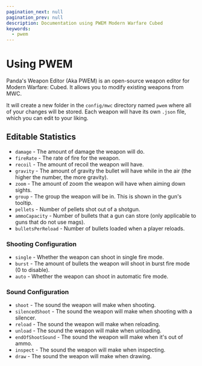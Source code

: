 ```yaml
---
pagination_next: null
pagination_prev: null
description: Documentation using PWEM Modern Warfare Cubed
keywords:
  - pwem
---
```


# Using PWEM
Panda's Weapon Editor (Aka PWEM) is an open-source weapon editor for Modern Warfare: Cubed. It allows you to modify existing weapons from MWC.

It will create a new folder in the `config/mwc` directory named `pwem` where all of your changes will be stored. Each weapon will have its own `.json` file, which you can edit to your liking.

## Editable Statistics
- `damage` - The amount of damage the weapon will do.
- `fireRate` - The rate of fire for the weapon.
- `recoil` - The amount of recoil the weapon will have.
- `gravity` - The amount of gravity the bullet will have while in the air (the higher the number, the more gravity).
- `zoom` - The amount of zoom the weapon will have when aiming down sights.
- `group` - The group the weapon will be in. This is shown in the gun's tooltip.
- `pellets` - Number of pellets shot out of a shotgun.
- `ammoCapacity` - Number of bullets that a gun can store (only applicable to guns that do not use mags).
- `bulletsPerReload` - Number of bullets loaded when a player reloads.

### Shooting Configuration
- `single` - Whether the weapon can shoot in single fire mode.
- `burst` - The amount of bullets the weapon will shoot in burst fire mode (0 to disable).
- `auto` - Whether the weapon can shoot in automatic fire mode.

### Sound Configuration
- `shoot` - The sound the weapon will make when shooting.
- `silencedShoot` - The sound the weapon will make when shooting with a silencer.
- `reload` - The sound the weapon will make when reloading.
- `unload` - The sound the weapon will make when unloading.
- `endOfShootSound` - The sound the weapon will make when it's out of ammo.
- `inspect` - The sound the weapon will make when inspecting.
- `draw` - The sound the weapon will make when drawing.